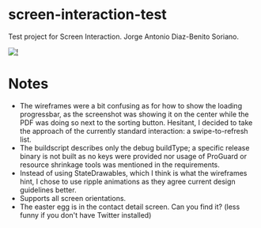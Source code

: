 # screen-interaction-test
Test project for Screen Interaction. Jorge Antonio Diaz-Benito Soriano.

[![!](https://magnum.travis-ci.com/Stoyicker/screen-interaction-test.svg?token=FQiyriPMi5DyTTCWNBup&branch=master)](https://magnum.travis-ci.com/Stoyicker/screen-interaction-test)

# Notes
* The wireframes were a bit confusing as for how to show the loading progressbar, as the screenshot was showing it on the center while the PDF was doing so next to the sorting button. Hesitant, I decided to take the approach of the currently standard interaction: a swipe-to-refresh list.
* The buildscript describes only the debug buildType; a specific release binary is not built as no keys were provided nor usage of ProGuard or resource shrinkage tools was mentioned in the requirements.
* Instead of using StateDrawables, which I think is what the wireframes hint, I chose to use ripple animations as they agree current design guidelines better.
* Supports all screen orientations.
* The easter egg is in the contact detail screen. Can you find it? (less funny if you don't have Twitter installed)
